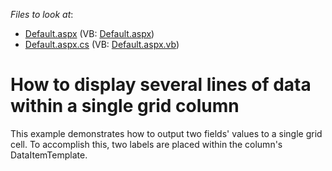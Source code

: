 <!-- default file list -->
*Files to look at*:

* [Default.aspx](./CS/TwoLinesInCell/Default.aspx) (VB: [Default.aspx](./VB/TwoLinesInCell/Default.aspx))
* [Default.aspx.cs](./CS/TwoLinesInCell/Default.aspx.cs) (VB: [Default.aspx.vb](./VB/TwoLinesInCell/Default.aspx.vb))
<!-- default file list end -->
# How to display several lines of data within a single grid column


<p>This example demonstrates how to output two fields' values to a single grid cell. To accomplish this, two labels are placed within the column's DataItemTemplate.</p>

<br/>


